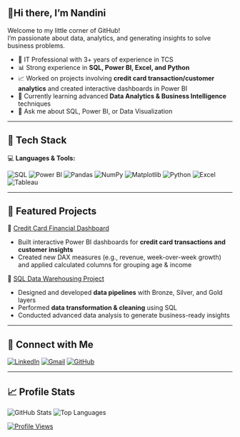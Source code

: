 ## 🌸Hi there, I’m Nandini 

Welcome to my little corner of GitHub!  
I’m passionate about data, analytics, and generating insights to solve business problems. 
 
- 🏢 IT Professional with 3+ years of experience in TCS  
- 📊 Strong experience in **SQL, Power BI, Excel, and Python**  
- 📈 Worked on projects involving **credit card transaction/customer analytics** and created interactive dashboards in Power BI  
- 🌱 Currently learning advanced **Data Analytics & Business Intelligence** techniques  
- 💬 Ask me about SQL, Power BI, or Data Visualization  

--- 
## 🔹 Tech Stack  
💻 **Languages & Tools:**  

![SQL](https://img.shields.io/badge/SQL-4479A1?style=for-the-badge&logo=postgresql&logoColor=white) 
![Power BI](https://img.shields.io/badge/Power%20BI-F2C811?style=for-the-badge&logo=powerbi&logoColor=black) 
![Pandas](https://img.shields.io/badge/Pandas-150458?style=for-the-badge&logo=pandas&logoColor=white) 
![NumPy](https://img.shields.io/badge/NumPy-013243?style=for-the-badge&logo=numpy&logoColor=white) 
![Matplotlib](https://img.shields.io/badge/Matplotlib-11557C?style=for-the-badge&logo=plotly&logoColor=white) 
![Python](https://img.shields.io/badge/Python-3776AB?style=for-the-badge&logo=python&logoColor=white) 
![Excel](https://img.shields.io/badge/Excel-217346?style=for-the-badge&logo=microsoft-excel&logoColor=white) 
![Tableau](https://img.shields.io/badge/Tableau-E97627?style=for-the-badge&logo=tableau&logoColor=white)


---

## 🔹 Featured Projects  
📌 [Credit Card Financial Dashboard](https://github.com/1nandinikumari/Credit_Card_Financial_Dashboard)  
- Built interactive Power BI dashboards for **credit card transactions and customer insights**  
- Created new DAX measures (e.g., revenue, week-over-week growth) and applied calculated columns for grouping age & income  

📌 [SQL Data Warehousing Project](https://github.com/1nandinikumari/SQL-Data-Warehouse_Project)  
- Designed and developed **data pipelines** with Bronze, Silver, and Gold layers  
- Performed **data transformation & cleaning** using SQL  
- Conducted advanced data analysis to generate business-ready insights  

---

## 🔹 Connect with Me  

[![LinkedIn](https://img.shields.io/badge/LinkedIn-blue?style=for-the-badge&logo=linkedin&logoColor=white)](https://www.linkedin.com/in/nandini-kumari-5aba4a219/) 
[![Gmail](https://img.shields.io/badge/Gmail-D14836?style=for-the-badge&logo=gmail&logoColor=white)](mailto:your.nandinikumari166@gmail.com) 
[![GitHub](https://img.shields.io/badge/GitHub-000?style=for-the-badge&logo=github&logoColor=white)](https://github.com/1nandinikumari)
 

---
## 📈 Profile Stats

<!-- GitHub Stats Card -->
<img src="https://github-readme-stats.vercel.app/api?username=1nandinikumari&show_icons=true&theme=dark" alt="GitHub Stats" />

<!-- Top Languages Card -->
<img src="https://github-readme-stats.vercel.app/api/top-langs/?username=1nandinikumari&layout=compact&theme=dark" alt="Top Languages" />

<!-- Profile Views Badge -->
[![Profile Views](https://komarev.com/ghpvc/?username=1nandinikumari&style=for-the-badge&color=blue)](https://github.com/1nandinikumari)
